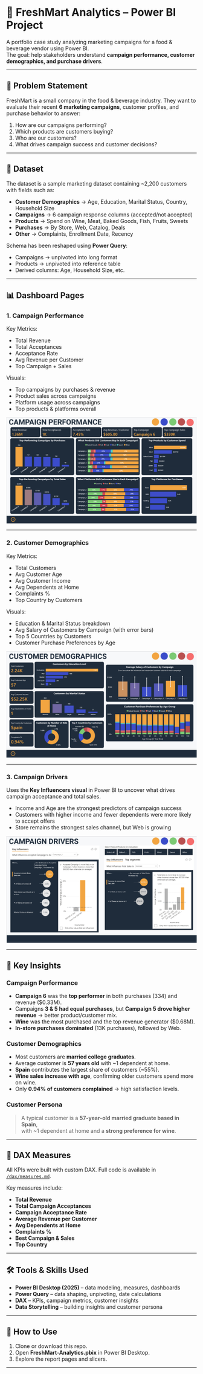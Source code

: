 # 🛒 FreshMart Analytics – Power BI Project  

A portfolio case study analyzing marketing campaigns for a food & beverage vendor using Power BI.  
The goal: help stakeholders understand **campaign performance, customer demographics, and purchase drivers**.  

---

## 📌 Problem Statement  
FreshMart is a small company in the food & beverage industry. They want to evaluate their recent **6 marketing campaigns**, customer profiles, and purchase behavior to answer:  

1. How are our campaigns performing?  
2. Which products are customers buying?  
3. Who are our customers?  
4. What drives campaign success and customer decisions?  

---

## 📂 Dataset  

The dataset is a sample marketing dataset containing ~2,200 customers with fields such as:  

- **Customer Demographics** → Age, Education, Marital Status, Country, Household Size  
- **Campaigns** → 6 campaign response columns (accepted/not accepted)  
- **Products** → Spend on Wine, Meat, Baked Goods, Fish, Fruits, Sweets  
- **Purchases** → By Store, Web, Catalog, Deals  
- **Other** → Complaints, Enrollment Date, Recency  

Schema has been reshaped using **Power Query**:  
- Campaigns → unpivoted into long format  
- Products → unpivoted into reference table  
- Derived columns: Age, Household Size, etc.  

---

## 📊 Dashboard Pages  

### **1. Campaign Performance**  
Key Metrics:  
- Total Revenue  
- Total Acceptances  
- Acceptance Rate  
- Avg Revenue per Customer  
- Top Campaign + Sales  

Visuals:  
- Top campaigns by purchases & revenue  
- Product sales across campaigns  
- Platform usage across campaigns  
- Top products & platforms overall  

![Campaign Performance](Screenshots/01_Campaign_Performance.png)  

---

### **2. Customer Demographics**  
Key Metrics:  
- Total Customers  
- Avg Customer Age  
- Avg Customer Income  
- Avg Dependents at Home  
- Complaints %  
- Top Country by Customers  

Visuals:  
- Education & Marital Status breakdown  
- Avg Salary of Customers by Campaign (with error bars)  
- Top 5 Countries by Customers  
- Customer Purchase Preferences by Age  

![Customer Demographics](Screenshots/03_Customer_Demographics.png)  

---

### **3. Campaign Drivers**  
Uses the **Key Influencers visual** in Power BI to uncover what drives campaign acceptance and total sales.  

- Income and Age are the strongest predictors of campaign success  
- Customers with higher income and fewer dependents were more likely to accept offers  
- Store remains the strongest sales channel, but Web is growing  

![Campaign Drivers](Screenshots/05_Campaign_Drivers.png)  

---

## 📌 Key Insights  

### Campaign Performance  
- **Campaign 6** was the **top performer** in both purchases (334) and revenue ($0.33M).  
- Campaigns **3 & 5 had equal purchases**, but **Campaign 5 drove higher revenue** → better product/customer mix.  
- **Wine** was the most purchased and the top revenue generator ($0.68M).  
- **In-store purchases dominated** (13K purchases), followed by Web.  

### Customer Demographics  
- Most customers are **married college graduates**.  
- Average customer is **57 years old** with ~1 dependent at home.  
- **Spain** contributes the largest share of customers (~55%).  
- **Wine sales increase with age**, confirming older customers spend more on wine.  
- Only **0.94% of customers complained** → high satisfaction levels.  

### Customer Persona  
> A typical customer is a **57-year-old married graduate based in Spain**,  
> with ~1 dependent at home and a **strong preference for wine**.  

---

## 📑 DAX Measures  

All KPIs were built with custom DAX. Full code is available in [`/dax/measures.md`](dax/measures.md). 

Key measures include:  
- **Total Revenue**  
- **Total Campaign Acceptances**  
- **Campaign Acceptance Rate**  
- **Average Revenue per Customer**  
- **Avg Dependents at Home**  
- **Complaints %**  
- **Best Campaign & Sales**  
- **Top Country**  

---

## 🛠️ Tools & Skills Used  

- **Power BI Desktop (2025)** – data modeling, measures, dashboards  
- **Power Query** – data shaping, unpivoting, date calculations  
- **DAX** – KPIs, campaign metrics, customer insights  
- **Data Storytelling** – building insights and customer persona  

---

## 🚀 How to Use  

1. Clone or download this repo.  
2. Open **FreshMart-Analytics.pbix** in Power BI Desktop.  
3. Explore the report pages and slicers.  

---
